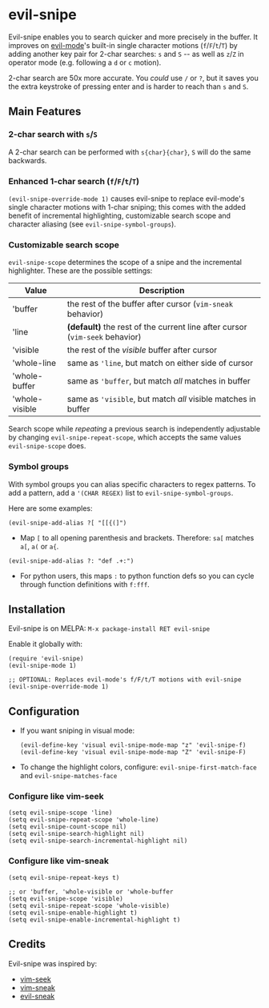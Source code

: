 # evil-snipe

Evil-snipe enables you to search quicker and more precisely in the buffer. It
improves on [evil-mode](https://gitorious.org/evil/pages/Home)'s built-in single
character motions (`f`/`F`/`t`/`T`) by adding another key pair for 2-char
searches: `s` and `S` -- as well as `z`/`Z` in operator mode (e.g. following a
`d` or `c` motion).

2-char search are 50x more accurate. You _could_ use `/` or `?`, but it saves
you the extra keystroke of pressing enter and is harder to reach than `s` and
`S`.

## Main Features

### 2-char search with `s`/`S`

A 2-char search can be performed with `s{char}{char}`, `S` will do the same backwards.

### Enhanced 1-char search (`f`/`F`/`t`/`T`)

`(evil-snipe-override-mode 1)` causes evil-snipe to replace evil-mode's single
character motions with 1-char sniping; this comes with the added benefit of
incremental highlighting, customizable search scope and character aliasing (see
`evil-snipe-symbol-groups`).

### Customizable search scope

`evil-snipe-scope` determines the scope of a snipe and the incremental
highlighter. These are the possible settings:

Value            | Description
-----------------|------------------------------------------------------------
'buffer          | the rest of the buffer after cursor (`vim-sneak` behavior)
'line            | **(default)** the rest of the current line after cursor (`vim-seek` behavior)
'visible         | the rest of the _visible_ buffer after cursor
'whole-line      | same as `'line`, but match on either side of cursor
'whole-buffer    | same as `'buffer`, but match *all* matches in buffer
'whole-visible   | same as `'visible`, but match *all* visible matches in buffer

Search scope while _repeating_ a previous search is independently adjustable by
changing `evil-snipe-repeat-scope`, which accepts the same values
`evil-snipe-scope` does.

### Symbol groups

With symbol groups you can alias specific characters to regex patterns. To add a
pattern, add a `'(CHAR REGEX)` list to `evil-snipe-symbol-groups`.

Here are some examples:

```elisp
(evil-snipe-add-alias ?[ "[[{(]")
```
* Map `[` to all opening parenthesis and brackets. Therefore: `sa[` matches `a[`,
`a(` or `a{`.

```elisp
(evil-snipe-add-alias ?: "def .+:")
```
* For python users, this maps `:` to python function defs so you can cycle through
function definitions with `f:fff`.

## Installation

Evil-snipe is on MELPA: `M-x package-install RET evil-snipe`

Enable it globally with:

```elisp
(require 'evil-snipe)
(evil-snipe-mode 1)

;; OPTIONAL: Replaces evil-mode's f/F/t/T motions with evil-snipe
(evil-snipe-override-mode 1)
```

## Configuration

* If you want sniping in visual mode:
  ```elisp
  (evil-define-key 'visual evil-snipe-mode-map "z" 'evil-snipe-f)
  (evil-define-key 'visual evil-snipe-mode-map "Z" 'evil-snipe-F)
  ```
* To change the highlight colors, configure: `evil-snipe-first-match-face` and
  `evil-snipe-matches-face`

### Configure like vim-seek
  ```elisp
  (setq evil-snipe-scope 'line)
  (setq evil-snipe-repeat-scope 'whole-line)
  (setq evil-snipe-count-scope nil)
  (setq evil-snipe-search-highlight nil)
  (setq evil-snipe-search-incremental-highlight nil)
  ```
### Configure like vim-sneak
  ```elisp
  (setq evil-snipe-repeat-keys t)

  ;; or 'buffer, 'whole-visible or 'whole-buffer
  (setq evil-snipe-scope 'visible)
  (setq evil-snipe-repeat-scope 'whole-visible)
  (setq evil-snipe-enable-highlight t)
  (setq evil-snipe-enable-incremental-highlight t)
  ```

## Credits

Evil-snipe was inspired by:
* [vim-seek](https://github.com/goldfeld/vim-seek)
* [vim-sneak](https://github.com/justinmk/vim-sneak)
* [evil-sneak](https://github.com/AshleyMoni/evil-sneak)
